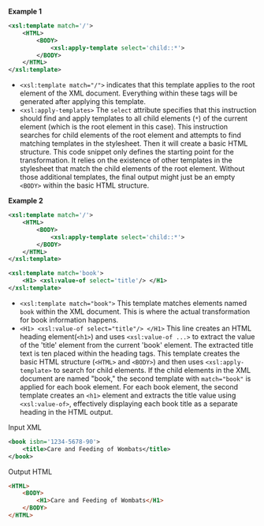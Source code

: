 **Example 1**
```xml
<xsl:template match='/'>
	<HTML>
		<BODY>
			<xsl:apply-template select='child::*'>
		</BODY>
	</HTML>
</xsl:template>
```
- `<xsl:template match="/">` 
	indicates that this template applies to the root element of the XML document. Everything within these tags will be generated after applying this template. 
-  `<xsl:apply-templates>` 
	The `select` attribute specifies that this instruction should find and apply templates to all child elements (`*`) of the current element (which is the root element in this case).
This instruction searches for child elements of the root element and attempts to find matching templates in the stylesheet. Then it will create a basic HTML structure. 
This code snippet only defines the starting point for the transformation. It relies on the existence of other templates in the stylesheet that match the child elements of the root element. Without those additional templates, the final output might just be an empty `<BODY>` within the basic HTML structure.

**Example 2**
```xml
<xsl:template match='/'>
	<HTML>
		<BODY>
			<xsl:apply-template select='child::*'>
		</BODY>
	</HTML>
</xsl:template>

<xsl:template match='book'>
	<H1> <xsl:value-of select='title'/> </H1>
</xsl:template>
```
- `<xsl:template match="book">`
	This template matches elements named `book` within the XML document. This is where the actual transformation for book information happens.
- `<H1> <xsl:value-of select="title"/> </H1>`
	This line creates an HTML heading element(`<h1>`) and uses `<xsl:value-of ...>` to extract the value of the 'title' element from the current 'book' element. The extracted title text is ten placed within the heading tags. 
This template creates the basic HTML structure (`<HTML>` and `<BODY>`) and then uses `<xsl:apply-template>` to search for child elements. If the child elements in the XML document are named "book," the second template with `match="book"` is applied for each book element. For each book element, the second template creates an `<h1>` element and extracts the title value using `<xsl:value-of>`, effectively displaying each book title as a separate heading in the HTML output.

Input XML
```xml
<book isbn='1234-5678-90'>
	<title>Care and Feeding of Wombats</title>
</book>
```

Output HTML
```html
<HTML>
	<BODY>
		<H1>Care and Feeding of Wombats</H1>
	</BODY>
</HTML>
```
